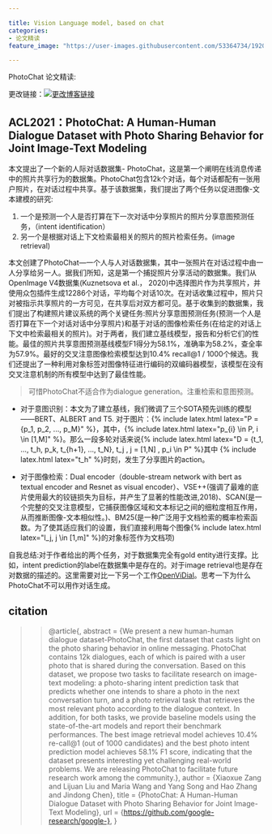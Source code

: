 ```yaml
---

title: Vision Language model, based on chat
categories:
- 论文精读
feature_image: "https://user-images.githubusercontent.com/53364734/192078882-190b1b14-a1ee-4590-ac1f-56ac81ffeb56.png"

---
```

PhotoChat 论文精读:
<!-- more -->

更改链接：[![更改博客链接](https://user-images.githubusercontent.com/53364734/192180297-c1654533-eb5f-4bf9-aa9f-ab830208a5e3.png)](https://github.com/lizeyujack/lizeyujack.github.io/edit/main/_posts/2022-10-11-example-post-21.md)

## ACL2021：PhotoChat: A Human-Human Dialogue Dataset with Photo Sharing Behavior for Joint Image-Text Modeling

本文提出了一个新的人际对话数据集- PhotoChat，这是第一个阐明在线消息传递中的照片共享行为的数据集。PhotoChat包含12k个对话，每个对话都配有一张用户照片，在对话过程中共享。基于该数据集，我们提出了两个任务以促进图像-文本建模的研究:
1. 一个是预测一个人是否打算在下一次对话中分享照片的照片分享意图预测任务，（intent identification）
2. 另一个是根据对话上下文检索最相关的照片的照片检索任务。(image retrieval)

本文创建了PhotoChat—一个人与人对话数据集，其中一张照片在对话过程中由一人分享给另一人。据我们所知，这是第一个捕捉照片分享活动的数据集。我们从OpenImage V4数据集(Kuznetsova et al.， 2020)中选择图片作为共享照片，并使用众包插件生成12286个对话，平均每个对话10次。在对话收集过程中，照片只对被指示共享照片的一方可见，在共享后对双方都可见。基于收集到的数据集，我们提出了构建照片建议系统的两个关键任务:照片分享意图预测任务(预测一个人是否打算在下一个对话对话中分享照片)和基于对话的图像检索任务(在给定的对话上下文中检索最相关的照片)。对于两者，我们建立基线模型，报告和分析它们的性能。最佳的照片共享意图预测基线模型F1得分为58.1%，准确率为58.2%，查全率为57.9%。最好的交叉注意图像检索模型达到10.4% recall@1 / 1000个候选。我们还提出了一种利用对象标签对图像特征进行编码的双编码器模型，该模型在没有交叉注意机制的所有模型中达到了最佳性能。


> 可惜PhotoChat不适合作为dialogue generation。注重检索和意图预测。

- 对于意图识别：本文为了建立基线，我们微调了三个SOTA预先训练的模型——BERT、ALBERT  and T5.
对于图片：{% include latex.html latex="P = \{p_1, p_2, ..., p_M\}" %}，其中，{% include latex.html latex="p_{i} \in P, i \in \[1,M\]" %}。那么一段多轮对话来说{% include latex.html latex="D = \{t_1, ..., t_h, p_k, t_{h+1}, ..., t_N\}, t_j , j = \[1,N\] , p_i \in P" %}其中 {% include latex.html latex="t_h" %}时刻，发生了分享图片的action。


- 对于图像检索：Dual encoder（double-stream network with bert as textual encoder and Resnet as visual encoder）、VSE++(强调了最难的底片使用最大的铰链损失为目标，并产生了显著的性能改进,2018)、SCAN(是一个完整的交叉注意模型，它捕获图像区域和文本标记之间的细粒度相互作用，从而推断图像-文本相似性。)、BM25(是一种广泛用于文档检索的概率检索函数。为了使其适应我们的设置，我们直接利用每个图像{% include latex.html latex="l_j, j \in \[1,m\]" %}的对象标签作为文档项)

自我总结:对于作者给出的两个任务，对于数据集完全有gold entity进行支撑。比如，intent prediction的label在数据集中是存在的。对于image retrieval也是存在对数据的描述的。这里需要对比一下另一个工作[OpenViDial](https://github.com/ShannonAI/OpenViDial)。思考一下为什么PhotoChat不可以用作对话生成。

## citation
>> @article{,
   abstract = {We present a new human-human dialogue dataset-PhotoChat, the first dataset that casts light on the photo sharing behavior in online messaging. PhotoChat contains 12k dialogues, each of which is paired with a user photo that is shared during the conversation. Based on this dataset, we propose two tasks to facilitate research on image-text modeling: a photo-sharing intent prediction task that predicts whether one intends to share a photo in the next conversation turn, and a photo retrieval task that retrieves the most relevant photo according to the dialogue context. In addition, for both tasks, we provide baseline models using the state-of-the-art models and report their benchmark performances. The best image retrieval model achieves 10.4% re-call@1 (out of 1000 candidates) and the best photo intent prediction model achieves 58.1% F1 score, indicating that the dataset presents interesting yet challenging real-world problems. We are releasing PhotoChat to facilitate future research work among the community.},
   author = {Xiaoxue Zang and Lijuan Liu and Maria Wang and Yang Song and Hao Zhang and Jindong Chen},
   title = {PhotoChat: A Human-Human Dialogue Dataset with Photo Sharing Behavior for Joint Image-Text Modeling},
   url = {https://github.com/google-research/google-},
}

